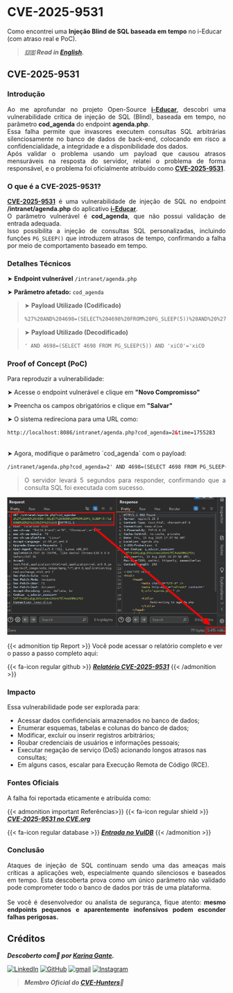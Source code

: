 # CVE-2025-9531


Como encontrei uma **Injeção Blind de SQL baseada em tempo** no i-Educar (com atraso real e PoC).

<!--more-->

> ***🇺🇸 Read in [English](http://karinagante.github.io/cve-2025-9531/).***

## CVE-2025-9531

### Introdução

<p align="justify">Ao me aprofundar no projeto Open-Source <b><a href="https://github.com/portabilis/i-educar" target=_blank>i-Educar</a></b>, descobri uma vulnerabilidade crítica de injeção de SQL (Blind), baseada em tempo, no parâmetro <b>cod_agenda</b> do endpoint <b>agenda.php</b>. </br> Essa falha permite que invasores executem consultas SQL arbitrárias silenciosamente no banco de dados de back-end, colocando em risco a confidencialidade, a integridade e a disponibilidade dos dados. </br> Após validar o problema usando um payload que causou atrasos mensuráveis ​​na resposta do servidor, relatei o problema de forma responsável, e o problema foi oficialmente atribuído como <b><a href="https://www.cve.org/CVERecord?id=CVE-2025-9531" target=_blank>CVE-2025-9531</a></b>. </p>

### O que é a CVE-2025-9531?

<p align="justify"><b><a href="https://www.cve.org/CVERecord?id=CVE-2025-9531" target=_blank>CVE-2025-9531</a></b> é uma vulnerabilidade de injeção de SQL no endpoint <b>/intranet/agenda.php</b> do aplicativo <b><a href="https://github.com/portabilis/i-educar" target=_blank>i-Educar</a></b>. </br> O parâmetro vulnerável é <b>cod_agenda</b>, que não possui validação de entrada adequada. </br> Isso possibilita a injeção de consultas SQL personalizadas, incluindo funções <code>PG_SLEEP()</code> que introduzem atrasos de tempo, confirmando a falha por meio de comportamento baseado em tempo. </p>

### Detalhes Técnicos

➤ **Endpoint vulnerável** `/intranet/agenda.php`

➤ **Parâmetro afetado:** `cod_agenda`

> ➤ **Payload Utilizado (Codificado)** 
> ```html
>%27%20AND%204698=(SELECT%204698%20FROM%20PG_SLEEP(5))%20AND%20%27xiCO%27=%27xiCO
>```

> ➤ **Payload Utilizado (Decodificado)** 
> ```html
>' AND 4698=(SELECT 4698 FROM PG_SLEEP(5)) AND 'xiCO'='xiCO
>```

### Proof of Concept (PoC)

Para reproduzir a vulnerabilidade:

➤ Acesse o endpoint vulnerável e clique em **"Novo Compromisso"**

➤ Preencha os campos obrigatórios e clique em **"Salvar"**

➤ O sistema redireciona para uma URL como:

```html
http://localhost:8086/intranet/agenda.php?cod_agenda=2&time=1755283
```
<br>
➤ Agora, modifique o parâmetro `cod_agenda` com o payload:

```html
/intranet/agenda.php?cod_agenda=2' AND 4698=(SELECT 4698 FROM PG_SLEEP(5)) AND 'xiCO'='xiCO
```
> <p align="justify">O servidor levará 5 segundos para responder, confirmando que a consulta SQL foi executada com sucesso.</p>

<p align="center">
<img src="/images/CVE-2025-9531/PoC1.png"><br>
</p>

{{< admonition tip Report >}}
Você pode acessar o relatório completo e ver o passo a passo completo aqui:

{{< fa-icon regular github >}}
***[Relatório CVE-2025-9531](https://github.com/KarinaGante/KGSec/blob/main/CVEs/Scada-LTS/CVE-2025-9531.md)***
{{< /admonition >}}

### Impacto

Essa vulnerabilidade pode ser explorada para:

- Acessar dados confidenciais armazenados no banco de dados;
- Enumerar esquemas, tabelas e colunas do banco de dados;
- Modificar, excluir ou inserir registros arbitrários;
- Roubar credenciais de usuários e informações pessoais;
- Executar negação de serviço (DoS) acionando longos atrasos nas consultas;
- Em alguns casos, escalar para Execução Remota de Código (RCE).

### Fontes Oficiais

A falha foi reportada eticamente e atribuída como:

{{< admonition important Referências>}} 
{{< fa-icon regular shield >}} 
***[CVE-2025-9531 no CVE.org](https://www.cve.org/CVERecord?id=CVE-2025-9531)***

{{< fa-icon regular database >}} 
***[Entrada no VulDB](https://vuldb.com/?id.321550)***
{{< /admonition >}}

### Conclusão

<p align="justify">Ataques de injeção de SQL continuam sendo uma das ameaças mais críticas a aplicações web, especialmente quando silenciosos e baseados em tempo. Esta descoberta prova como um único parâmetro não validado pode comprometer todo o banco de dados por trás de uma plataforma. </br></br> Se você é desenvolvedor ou analista de segurança, fique atento: <b>mesmo endpoints pequenos e aparentemente inofensivos podem esconder falhas perigosas.</b></p>

## Créditos

***Descoberto com💜 por [Karina Gante](https://karinagante.github.io/).*** 

[![LinkedIn](https://skillicons.dev/icons?i=linkedin&theme=dark)](https://www.linkedin.com/in/karina-gante/)
[![GitHub](https://skillicons.dev/icons?i=github&theme=dark)](https://www.github.com/KarinaGante/)
[![gmail](https://skillicons.dev/icons?i=gmail&theme=dark)](mailto:karina.gante1@gmail.com)
[![Instagram](https://skillicons.dev/icons?i=instagram&theme=dark)](https://www.instagram.com/karinovisk02/)

> ***Membro Oficial do [CVE-Hunters](https://www.cvehunters.com/)🏹***
